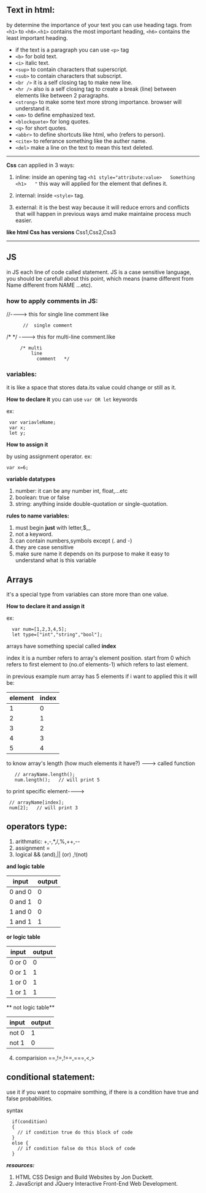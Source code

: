 ## Text in html:
by determine the importance of your text you can use heading tags.
from `<h1>` to `<h6>`.`<h1>` contains the most important heading, `<h6>` contains the least important heading.

- if the text is a paragraph you can use `<p>` tag
- `<b>` for bold text.
-  `<i>` italic text.
- `<sup>` to contain characters that superscript.
- `<sub>` to contain characters that subscript.
- `<br />` it is a self closing tag to make new line.
- `<hr />` also is a self closing tag to create a break (line) between elements like between 2 paragraphs.
- `<strong>` to make some text more strong importance. browser will understand it.
- `<em>` to define emphasized text.
- `<blockquote>` for long quotes.
- `<q>` for short quotes.
- `<abbr>` to define shortcuts like html, who (refers to person).
- `<cite>` to referance something like the auther name.
- `<del>` make a line on the text to mean this text deleted.
----------------------------------------------------

**Css** can applied in 3 ways:

1. inline: inside an opening tag
    `<h1 style="attribute:value>   Something <h1>   "`
    this way will applied for the element that defines it.
2. internal: inside `<style>` tag.

3. external: it is the best way because it will reduce errors and conflicts that will happen in previous ways amd make maintaine process much easier.

**like html Css has versions** Css1,Css2,Css3

------------------------------------------------------------------
## JS

in JS each line of code called statement. JS is a case sensitive language, you should be carefull about this point, which means (name different from Name different from NAME ...etc).

### how to apply comments in JS:
//----> this for single line comment like 

          //  single comment


/*    */ ----> this for multi-line comment.like

         /* multi
             line
               comment   */

### variables: 
it is like a space that stores data.its value could change or still as it.

**How to declare it**
you can use `var OR let` keywords

ex: 

     var variavleName;
     var x;
     let y;


**How to assign it**

by using assignment  operator.
ex:

    var x=6;
 

**variable datatypes**

1. number: it can be any number int, float,...etc
2. boolean: true or false
3. string: anything inside double-quotation or single-quotation.


**rules to name variables:**

1. must begin **just** with letter,$,_
2. not a keyword.
3. can contain numbers,symbols except (. and -)
4. they are case sensitive
5. make sure name it depends on its purpose to make it easy to understand what is this variable


## Arrays
it's a special type from variables can store more than one value.

**How to declare it and assign it**

ex:
     
      var num=[1,2,3,4,5];
      let type=["int","string","bool"];


arrays have something special called **index**

index it is a number refers to array's element position. start from 0 which  refers  to first element to (no.of elements-1) which refers to last element.

in previous example num array has 5 elements 
if i want to applied this it will be:


|element|index|
|-------|-----|
|1      |0    |
|2      |1    |
|3      |2    |
|4      |3    |
|5      |4    |


to know array's length (how much elements it have?) ---> called function 

       // arrayName.length();
       num.length();   // will print 5

  
to print specific element---->

     // arrayName[index];
     num[2];   // will print 3



## operators type:
1. arithmatic: +,-,*,/,%,++,--
2. assignment  =
3. logical  && (and),|| (or) ,!(not)


**and logic table**


|input        |output|
|-------------|------|
|0 and 0      |0     |
|0 and 1      |0     |
|1 and 0      |0     |
|1 and 1      |1     |


**or logic table**

|input        |output|
|-------------|------|
|0 or 0       |0     |
|0 or 1       |1     |
|1 or 0       |1     |
|1 or 1       |1     |


** not logic table**


|input     |output|
|----------|------|
|not 0     |1     |
|not 1     |0     |




4. comparision ==,!=,!==,===,<,>


## conditional statement:
use it if you want to copmaire somthing, if there is a condition have true and false probabilities.

syntax
 
      if(condition)
      {
        // if condition true do this block of code
      }
      else {
        // if condition false do this block of code
      }



***resources:***

1. HTML  CSS Design and Build Websites by Jon Duckett.
2. JavaScript and JQuery Interactive Front-End Web Development.

